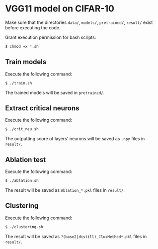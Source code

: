 # VGG11 model on CIFAR-10

Make sure that the directories `data/`, `models/`, `pretrained/`, `result/` exist before executing the code.

Grant execution permission for bash scripts:

```bash
$ chmod +x *.sh
```

## Train models
Execute the following command:

```bash
$ ./train.sh
```

The trained models will be saved in `pretrained/`.

## Extract critical neurons
Execute the following command:

```bash
$ ./crit_neu.sh
```

The outputting score of layers' neurons will be saved as `.npy` files in `result/`.

## Ablation test
Execute the following command:

```bash
$ ./ablation.sh
```

The result will be saved as `Ablation_*.pkl` files in `result/`.

## Clustering
Execute the following command:

```bash
$ ./clustering.sh
```
The result will be saved as `?(base2|distill)_ClusMethod*.pkl` files in `result/`.
